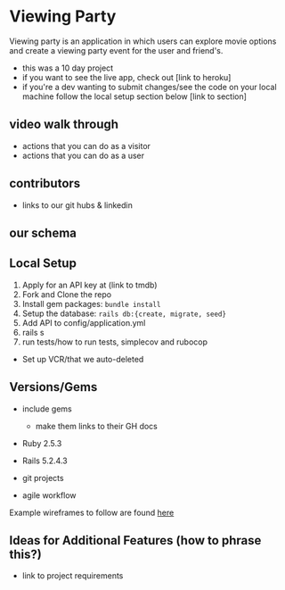 # Viewing Party

Viewing party is an application in which users can explore movie options and create a viewing party event for the user and friend's. 
- this was a 10 day project
- if you want to see the live app, check out [link to heroku]
- if you're a dev wanting to submit changes/see the code on your local machine follow the local setup section below [link to section]

## video walk through
  - actions that you can do as a visitor
  - actions that you can do as a user

## contributors 
  - links to our git hubs & linkedin

## our schema



## Local Setup

1. Apply for an API key at (link to tmdb)
2. Fork and Clone the repo 
3. Install gem packages: `bundle install`
4. Setup the database: `rails db:{create, migrate, seed}`
5. Add API to config/application.yml
6. rails s
7. run tests/how to run tests, simplecov and rubocop
  - Set up VCR/that we auto-deleted


## Versions/Gems
- include gems
  - make them links to their GH docs

- Ruby 2.5.3

- Rails 5.2.4.3

- git projects
- agile workflow

Example wireframes to follow are found [here](https://backend.turing.io/module3/projects/viewing_party/wireframes)

## Ideas for Additional Features (how to phrase this?)
- link to project requirements 
